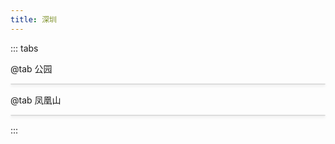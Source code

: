 ```yaml
---
title: 深圳
---
```


::: tabs

@tab 公园

<div class="grid-container">
  <div
    v-for="(item, index) in gongYuanItems"
    :key="index"
    class="grid-item"
  >
    <img :src="item.imageUrl" :alt="item.altText" />
  </div>
</div>

@tab 凤凰山

<div class="grid-container">
  <div
    v-for="(item, index) in fengHuangShanItems"
    :key="index"
    class="grid-item"
  >
    <img :src="item.imageUrl" :alt="item.altText" />
  </div>
</div>

:::

<script setup>
import { ref } from 'vue';

const gongYuanItems = ref([
  { imageUrl: "https://memories.obs.cn-south-1.myhuaweicloud.com/shenzhen/gongyuan/gongyuan-01.webp", altText: "图片1" },
  { imageUrl: "https://memories.obs.cn-south-1.myhuaweicloud.com/shenzhen/gongyuan/gongyuan-02.png", altText: "图片2" },
  { imageUrl: "https://memories.obs.cn-south-1.myhuaweicloud.com/shenzhen/gongyuan/gongyuan-03.jpg", altText: "图片3" },
  { imageUrl: "https://memories.obs.cn-south-1.myhuaweicloud.com/shenzhen/gongyuan/gognyuan-04.jpg", altText: "图片4" },
  { imageUrl: "https://memories.obs.cn-south-1.myhuaweicloud.com/shenzhen/gongyuan/gongyuan-05.jpg", altText: "图片5" },
  { imageUrl: "https://memories.obs.cn-south-1.myhuaweicloud.com/shenzhen/gongyuan/gongyuan-06.jpg", altText: "图片6" },
  { imageUrl: "https://memories.obs.cn-south-1.myhuaweicloud.com/shenzhen/gongyuan/gongyuan-07.jpg", altText: "图片7" },
  { imageUrl: "https://memories.obs.cn-south-1.myhuaweicloud.com/shenzhen/gongyuan/gongyuan-08.jpg", altText: "图片8" },
  { imageUrl: "https://memories.obs.cn-south-1.myhuaweicloud.com/shenzhen/gongyuan/gongyuan-09.jpg", altText: "图片9" },
  { imageUrl: "https://memories.obs.cn-south-1.myhuaweicloud.com/shenzhen/gongyuan/gongyuan-10.jpg", altText: "图片10" },
]);

// 凤凰山
const getFengHuangShanItem = () => {
  const prefix = 'https://memories.obs.cn-south-1.myhuaweicloud.com/shenzhen/fenghuangshan/';
  const arr = [];

  Array.from({ length: 10 }).forEach((ele, idx) => {
    const imgName = `fenghuangshan-${idx < 9 ? 0 : ''}${idx + 1}`;
    arr.push({
      imageUrl: `${prefix}${imgName}.jpg`,
      altText: imgName
    })
  });

  return arr;
}

const fengHuangShanItems = ref(getFengHuangShanItem());

</script>

<style scoped>
.grid-container {
  display: grid;
  grid-template-columns: repeat(auto-fill, minmax(260px, 1fr));
  gap: .75rem;
  /* padding: 20px; */
}

.grid-item {
  border: 1px solid #ddd;
  border-radius: 8px;
  overflow: hidden;
  box-shadow: 0 2px 4px rgba(0,0,0,0.1);
}

.grid-item img {
  width: 100%;
  object-fit: cover;
  display: block;
}

.caption {
  padding: 10px;
  text-align: center;
  font-family: Arial, sans-serif;
}
</style>